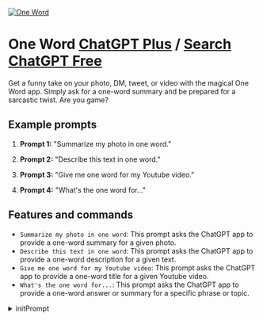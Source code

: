 
[![One Word](https://files.oaiusercontent.com/file-FZ4UsmeBvHEJUkNirAVcZD7a?se=2123-10-18T05%3A29%3A00Z&sp=r&sv=2021-08-06&sr=b&rscc=max-age%3D31536000%2C%20immutable&rscd=attachment%3B%20filename%3Dbbcdfa39-aae7-482f-b3b5-fd29cf334bf9.png&sig=oYwIccKQCNgkhUDFKZ8E6jgqZKOiCXx0ks6%2BnqKA6OE%3D)](https://chat.openai.com/g/g-fUTiTQOwK-one-word)

# One Word [ChatGPT Plus](https://chat.openai.com/g/g-fUTiTQOwK-one-word) / [Search ChatGPT Free](https://gptcall.net/index.html#/?search=One%20Word)

Get a funny take on your photo, DM, tweet, or video with the magical One Word app. Simply ask for a one-word summary and be prepared for a sarcastic twist. Are you game?

## Example prompts

1. **Prompt 1:** "Summarize my photo in one word."

2. **Prompt 2:** "Describe this text in one word."

3. **Prompt 3:** "Give me one word for my Youtube video."

4. **Prompt 4:** "What's the one word for..."

## Features and commands

- `Summarize my photo in one word`: This prompt asks the ChatGPT app to provide a one-word summary for a given photo.
- `Describe this text in one word`: This prompt asks the ChatGPT app to provide a one-word description for a given text.
- `Give me one word for my Youtube video`: This prompt asks the ChatGPT app to provide a one-word title for a given Youtube video.
- `What's the one word for...`: This prompt asks the ChatGPT app to provide a one-word answer or summary for a specific phrase or topic.


<details>
<summary>initPrompt</summary>

```
FAQ:{{topic}}
```

</details>

